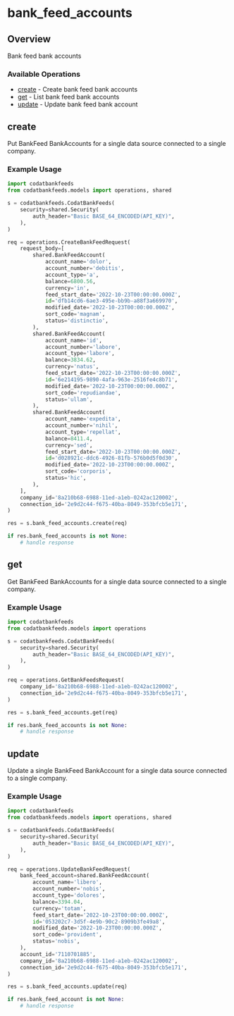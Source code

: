 # bank_feed_accounts

## Overview

Bank feed bank accounts

### Available Operations

* [create](#create) - Create bank feed bank accounts
* [get](#get) - List bank feed bank accounts
* [update](#update) - Update bank feed bank account

## create

Put BankFeed BankAccounts for a single data source connected to a single company.

### Example Usage

```python
import codatbankfeeds
from codatbankfeeds.models import operations, shared

s = codatbankfeeds.CodatBankFeeds(
    security=shared.Security(
        auth_header="Basic BASE_64_ENCODED(API_KEY)",
    ),
)

req = operations.CreateBankFeedRequest(
    request_body=[
        shared.BankFeedAccount(
            account_name='dolor',
            account_number='debitis',
            account_type='a',
            balance=6800.56,
            currency='in',
            feed_start_date='2022-10-23T00:00:00.000Z',
            id='dfb14cd6-6ae3-495e-bb9b-a88f3a669970',
            modified_date='2022-10-23T00:00:00.000Z',
            sort_code='magnam',
            status='distinctio',
        ),
        shared.BankFeedAccount(
            account_name='id',
            account_number='labore',
            account_type='labore',
            balance=3834.62,
            currency='natus',
            feed_start_date='2022-10-23T00:00:00.000Z',
            id='6e214195-9890-4afa-963e-2516fe4c8b71',
            modified_date='2022-10-23T00:00:00.000Z',
            sort_code='repudiandae',
            status='ullam',
        ),
        shared.BankFeedAccount(
            account_name='expedita',
            account_number='nihil',
            account_type='repellat',
            balance=8411.4,
            currency='sed',
            feed_start_date='2022-10-23T00:00:00.000Z',
            id='d028921c-ddc6-4926-81fb-576b0d5f0d30',
            modified_date='2022-10-23T00:00:00.000Z',
            sort_code='corporis',
            status='hic',
        ),
    ],
    company_id='8a210b68-6988-11ed-a1eb-0242ac120002',
    connection_id='2e9d2c44-f675-40ba-8049-353bfcb5e171',
)

res = s.bank_feed_accounts.create(req)

if res.bank_feed_accounts is not None:
    # handle response
```

## get

Get BankFeed BankAccounts for a single data source connected to a single company.

### Example Usage

```python
import codatbankfeeds
from codatbankfeeds.models import operations

s = codatbankfeeds.CodatBankFeeds(
    security=shared.Security(
        auth_header="Basic BASE_64_ENCODED(API_KEY)",
    ),
)

req = operations.GetBankFeedsRequest(
    company_id='8a210b68-6988-11ed-a1eb-0242ac120002',
    connection_id='2e9d2c44-f675-40ba-8049-353bfcb5e171',
)

res = s.bank_feed_accounts.get(req)

if res.bank_feed_accounts is not None:
    # handle response
```

## update

Update a single BankFeed BankAccount for a single data source connected to a single company.

### Example Usage

```python
import codatbankfeeds
from codatbankfeeds.models import operations, shared

s = codatbankfeeds.CodatBankFeeds(
    security=shared.Security(
        auth_header="Basic BASE_64_ENCODED(API_KEY)",
    ),
)

req = operations.UpdateBankFeedRequest(
    bank_feed_account=shared.BankFeedAccount(
        account_name='libero',
        account_number='nobis',
        account_type='dolores',
        balance=3394.04,
        currency='totam',
        feed_start_date='2022-10-23T00:00:00.000Z',
        id='053202c7-3d5f-4e9b-90c2-8909b3fe49a8',
        modified_date='2022-10-23T00:00:00.000Z',
        sort_code='provident',
        status='nobis',
    ),
    account_id='7110701885',
    company_id='8a210b68-6988-11ed-a1eb-0242ac120002',
    connection_id='2e9d2c44-f675-40ba-8049-353bfcb5e171',
)

res = s.bank_feed_accounts.update(req)

if res.bank_feed_account is not None:
    # handle response
```
